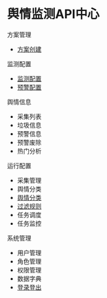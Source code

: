 # 舆情监测API中心

方案管理
- [方案创建](http://gitlab.hztianque.com/docs/api-docs/blob/master/%E8%88%86%E6%83%85%E7%9B%91%E6%B5%8B/%E6%96%B9%E6%A1%88%E7%AE%A1%E7%90%86.md)

监测配置
- [监测配置](http://gitlab.hztianque.com/docs/api-docs/blob/master/%E8%88%86%E6%83%85%E7%9B%91%E6%B5%8B/%E7%9B%91%E6%B5%8B%E9%85%8D%E7%BD%AE.md)
- [预警配置](http://gitlab.hztianque.com/docs/api-docs/blob/master/%E8%88%86%E6%83%85%E7%9B%91%E6%B5%8B/%E9%A2%84%E8%AD%A6%E9%85%8D%E7%BD%AE.md)

舆情信息
- 采集列表
- 垃圾信息
- 预警信息
- 预警废除
- 热门分析

运行配置
- 采集管理
- 舆情分类
- [舆情分类](http://gitlab.hztianque.com/docs/api-docs/blob/master/%E8%88%86%E6%83%85%E7%9B%91%E6%B5%8B/%E8%88%86%E6%83%85%E5%88%86%E7%B1%BB.md)
- [过滤规则](http://gitlab.hztianque.com/docs/api-docs/blob/master/%E8%88%86%E6%83%85%E7%9B%91%E6%B5%8B/%E8%BF%87%E6%BB%A4%E8%A7%84%E5%88%99.md)
- 任务调度
- 任务监控

系统管理
- 用户管理
- 角色管理
- 权限管理
- 数据字典
- [登录登出](http://gitlab.hztianque.com/docs/api-docs/blob/master/%E8%88%86%E6%83%85%E7%9B%91%E6%B5%8B/%E7%99%BB%E5%BD%95.md)
